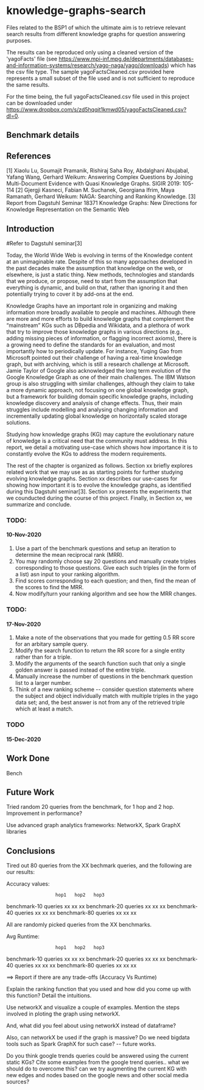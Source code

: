 # knowledge-graphs-search
Files related to the BSP1 of which the ultimate aim is to retrieve relevant search results from different knowledge graphs for question answering purposes.

The results can be reproduced only using a cleaned version of the 'yagoFacts' file (see https://www.mpi-inf.mpg.de/departments/databases-and-information-systems/research/yago-naga/yago/downloads) which has the csv file type. The sample yagoFactsCleaned.csv provided here represents a small subset of the file used and is not sufficient to reproduce the same results.

For the time being, the full yagoFactsCleaned.csv file used in this project can be downloaded under https://www.dropbox.com/s/zd5hqqit1kmwd05/yagoFactsCleaned.csv?dl=0.


## Benchmark details

## References
[1]     Xiaolu Lu, Soumajit Pramanik, Rishiraj Saha Roy, Abdalghani Abujabal, Yafang Wang, Gerhard Weikum:
Answering Complex Questions by Joining Multi-Document Evidence with Quasi Knowledge Graphs. SIGIR 2019: 105-114
[2]     Gjergji Kasneci, Fabian M. Suchanek, Georgiana Ifrim, Maya Ramanath, Gerhard Weikum:
NAGA: Searching and Ranking Knowledge. 
[3] Report from Dagstuhl Seminar 18371 Knowledge Graphs: New Directions for Knowledge Representation on the Semantic Web

## Introduction

#Refer to Dagstuhl seminar[3]

Today, the World Wide Web is evolving in terms of the Knowledge content at an unimaginable rate. 
Despite of this so many approaches developed in the past decades make the assumption that knowledge on the web, or elsewhere, 
is just a static thing. New methods, technologies and standards
that we produce, or propose, need to start from the assumption that everything is
dynamic, and build on that, rather than ignoring it and then potentially trying to cover it by
add-ons at the end. 

Knowledge Graphs have an important role in organizing and making information more broadly
available to people and machines. Although there are more and more efforts to build knowledge graphs 
that complement the “mainstream” KGs such as DBpedia and Wikidata, and a plethora of work that try to improve
those knowledge graphs in various directions (e.g., adding missing pieces of information, or
flagging incorrect axioms), there is a growing need to define the standards for an evaluation, and most importantly how to periodically update. For instance, Yuqing Gao from Microsoft pointed out their challenge of having a real-time knowledge graph, but with archiving, which
is still a research challenge at Microsoft. Jamie Taylor of Google also acknowledged the long
term evolution of the Google Knowledge Graph as one of their main challenges. The IBM
Watson group is also struggling with similar challenges, although they claim to take a more
dynamic approach, not focusing on one global knowledge graph, but a framework for building
domain specific knowledge graphs, including knowledge discovery and analysis of change
effects. Thus, their main struggles include modelling and analysing changing information
and incrementally updating global knowledge on horizontally scaled storage solutions.

Studying how knowledge graphs (KG) may capture the evolutionary nature of knowledge is a
critical need that the community must address. In this report, we detail a motivating
use-case which shows how importance it is to constantly evolve the KGs to address the 
modern requirements.

The rest of the chapter is organized as follows. Section xx briefly explores related
work that we may use as as starting points for further studying evolving knowledge graphs.
Section xx describes our use-cases for showing how important it is to evolve the knowledge graphs, as identified during this
Dagstuhl seminar[3]. Section xx presents the experiments that we counducted during the course of this project. Finally, in Section xx, we summarize and conclude.


### TODO:
#### 10-Nov-2020

1. Use a part of the benchmark questions and setup an iteration to determine the mean reciprocal rank (MRR).
2. You may randomly choose say 20 questions and manually create triples corresponding to those questions. Give each such triples (in the form of a list) asn input to your ranking algorithm.
3. Find scores corresponding to each question; and then, find the mean of the scores to find the MRR.
4. Now modify/turn your ranking algorithm and see how the MRR changes.

### TODO:
#### 17-Nov-2020
 
1. Make a note of the observations that you made for getting 0.5 RR score for an arbitary sample query.
2. Modify the search function to return the RR score for a single entity rather than for a triple.
3. Modify the arguments of the search function such that only a single golden answer is passed instead of the entire triple.
4. Manually increase the number of questions in the benchmark question list to a larger number.
5. Think of a new ranking scheme -- consider question statements where the subject and object individually match with multiple triples in the yago data set; and, the best answer is not from any of the retrieved triple which at least a match.


### TODO
#### 15-Dec-2020


## Work Done

Bench

## Future Work
Tried random 20 queries from the benchmark, for 1 hop and 2 hop. Improvement in performance?

Use advanced graph analytics frameworks: NetworkX, Spark GraphX libraries

## Conclusions

Tired out 80 queries from the XX bechmark queries, and the following are our results:

Accuracy values:

                      hop1   hop2   hop3 
benchmark-10 queries  xx         xx          xx
benchmark-20 queries  xx         xx          xx
benchmark-40 queries  xx         xx          xx
benchmark-80 queries  xx         xx          xx

All are randomly picked queries from the XX benchmarks.


Avg Runtime:

                      hop1   hop2   hop3 
benchmark-10 queries  xx         xx          xx
benchmark-20 queries  xx         xx          xx
benchmark-40 queries  xx         xx          xx
benchmark-80 queries  xx         xx          xx


==> Report if there are any trade-offs (Accuracy Vs Runtime)

Explain the ranking function that you used and how did you come up with this function? Detail the intuitions.

Use networkX and visualize a couple of examples. Mention the steps involved in ploting the graph using networkX.

And, what did you feel about using networkX instead of dataframe?

Also, can networkX be used if the graph is massive? Do we need bigdata tools such as Spark GraphX for such case? -- future works.


Do you think google trends queries could be answered using the current static KGs? Cite some examples from the
google trend queries.. what we should do to overcome this? can we try augmenting the current KG with new edges and nodes based on
the google news and other social media sources?

